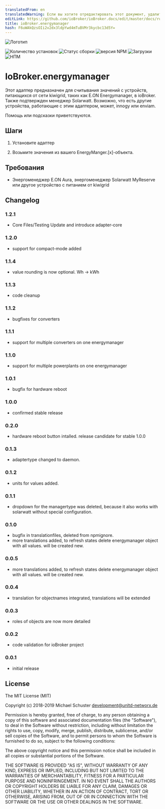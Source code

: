 ```yaml
---
translatedFrom: en
translatedWarning: Если вы хотите отредактировать этот документ, удалите поле «translationFrom», в противном случае этот документ будет снова автоматически переведен
editLink: https://github.com/ioBroker/ioBroker.docs/edit/master/docs/ru/adapterref/iobroker.energymanager/README.md
title: ioBroker.energymanager
hash: F6uWAkQzsOIi2v2dx3ldpYwd4mTuBVMr3kycbc13d5Y=
---
```

![Логотип](../../../en/adapterref/iobroker.energymanager/admin/energymanager.png)

![Количество установок](http://iobroker.live/badges/energymanager-stable.svg)
![Статус сборки](https://api.travis-ci.org/unltdnetworx/ioBroker.energymanager.svg?branch=master)
![версия NPM](https://img.shields.io/npm/v/iobroker.energymanager.svg)
![Загрузки](https://img.shields.io/npm/dm/iobroker.energymanager.svg)
![НПМ](https://nodei.co/npm/iobroker.energymanager.png?downloads=true)

# IoBroker.energymanager
Этот адаптер предназначен для считывания значений с устройств, питающихся от сети kiwigrid, таких как E.ON Energymanager, в ioBroker. Также подтвержден менеджер Solarwatt. Возможно, что есть другие устройства, работающие с этим адаптером, может, innogy или enviam.

Помощь или подсказки приветствуются.

## Шаги
1. Установите адаптер

2. Возьмите значения из вашего EnergyManger.[x]-объекта.

## Требования
* Энергоменеджер E.ON Aura, энергоменеджер Solarwatt MyReserve или другое устройство с питанием от kiwigrid

## Changelog

### 1.2.1
* Core Files/Testing Update and introduce adapter-core

### 1.2.0
* support for compact-mode added

### 1.1.4
* value rounding is now optional. Wh -> kWh

### 1.1.3
* code cleanup

### 1.1.2
* bugfixes for converters

### 1.1.1
* support for multiple converters on one energymanager

### 1.1.0
* support for multiple powerplants on one energymanager

### 1.0.1
* bugfix for hardware reboot

### 1.0.0
* confirmed stable release

### 0.2.0
* hardware reboot button intalled. release candidate for stable 1.0.0

### 0.1.3
* adaptertype changed to daemon.

### 0.1.2
* units for values added.

### 0.1.1
* dropdown for the managertype was deleted, because it also works with solarwatt without special configuration.

### 0.1.0
* bugfix in translationfiles, deleted from npmignore.
* more translations added, to refresh states delete energymanager object with all values. will be created new.

### 0.0.5
* more translations added, to refresh states delete energymanager object with all values. will be created new.

### 0.0.4
* translation for objectnames integrated, translations will be extended

### 0.0.3
* roles of objects are now more detailed

### 0.0.2
* code validation for ioBroker project

### 0.0.1
* initial release

## License
The MIT License (MIT)

Copyright (c) 2018-2019 Michael Schuster <development@unltd-networx.de>

Permission is hereby granted, free of charge, to any person obtaining a copy
of this software and associated documentation files (the "Software"), to deal
in the Software without restriction, including without limitation the rights
to use, copy, modify, merge, publish, distribute, sublicense, and/or sell
copies of the Software, and to permit persons to whom the Software is
furnished to do so, subject to the following conditions:

The above copyright notice and this permission notice shall be included in
all copies or substantial portions of the Software.

THE SOFTWARE IS PROVIDED "AS IS", WITHOUT WARRANTY OF ANY KIND, EXPRESS OR
IMPLIED, INCLUDING BUT NOT LIMITED TO THE WARRANTIES OF MERCHANTABILITY,
FITNESS FOR A PARTICULAR PURPOSE AND NONINFRINGEMENT. IN NO EVENT SHALL THE
AUTHORS OR COPYRIGHT HOLDERS BE LIABLE FOR ANY CLAIM, DAMAGES OR OTHER
LIABILITY, WHETHER IN AN ACTION OF CONTRACT, TORT OR OTHERWISE, ARISING FROM,
OUT OF OR IN CONNECTION WITH THE SOFTWARE OR THE USE OR OTHER DEALINGS IN
THE SOFTWARE.
